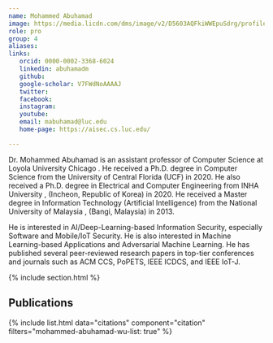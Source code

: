 ```yaml
---
name: Mohammed Abuhamad
image: https://media.licdn.com/dms/image/v2/D5603AQFkiWWEpuSdrg/profile-displayphoto-shrink_200_200/B56ZUQEV70HEAY-/0/1739731329766?e=1749686400&v=beta&t=hpg0FLcXrG0r8nmssSP0YC7FE3NZtjE6yYW9QRCiktI
role: pro
group: 4
aliases:
links:
   orcid: 0000-0002-3368-6024
   linkedin: abuhamadm
   github: 
   google-scholar: V7FWdNoAAAAJ
   twitter:
   facebook:
   instagram: 
   youtube:
   email: mabuhamad@luc.edu
   home-page: https://aisec.cs.luc.edu/

---
```


Dr. Mohammed Abuhamad is an assistant professor of Computer Science at Loyola University Chicago . He received a Ph.D. degree in Computer Science from the University of Central Florida (UCF) in 2020. He also received a Ph.D. degree in Electrical and Computer Engineering from INHA University , (Incheon, Republic of Korea) in 2020. He received a Master degree in Information Technology (Artificial Intelligence) from the National University of Malaysia , (Bangi, Malaysia) in 2013.

He is interested in AI/Deep-Learning-based Information Security, especially Software and Mobile/IoT Security. He is also interested in Machine Learning-based Applications and Adversarial Machine Learning. He has published several peer-reviewed research papers in top-tier conferences and journals such as ACM CCS, PoPETS, IEEE ICDCS, and IEEE IoT-J.


{% include section.html %}
## Publications

{% include list.html data="citations" component="citation" filters="mohammed-abuhamad-wu-list: true" %}
